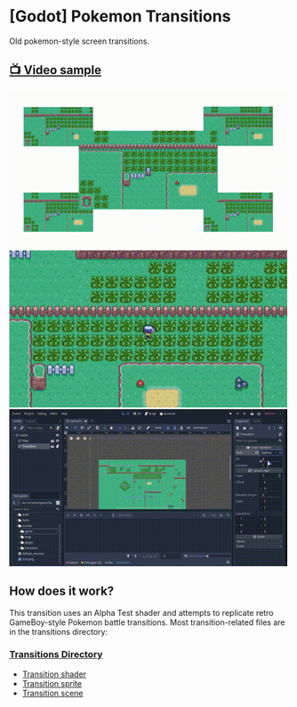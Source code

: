 # [Godot] Pokemon Transitions
Old pokemon-style screen transitions.

## [:tv: Video sample](http://www.youtube.com/watch?v=7MrJkCDC1pU)
[![Preview image failed to load!](img/preview1.gif)](http://www.youtube.com/watch?v=7MrJkCDC1pU)
[![Preview image failed to load!](img/preview2.gif)](http://www.youtube.com/watch?v=7MrJkCDC1pU)
[![Preview image failed to load!](img/preview3.gif)](http://www.youtube.com/watch?v=7MrJkCDC1pU)

## How does it work?
This transition uses an Alpha Test shader and attempts to replicate retro GameBoy-style Pokemon battle transitions.
Most transition-related files are in the transitions directory:

### [Transitions Directory](godot-pokemon-transitions/scenes/transition)
 - [Transition shader](godot-pokemon-transitions/scenes/transition/Transition.shader)
 - [Transition sprite](godot-pokemon-transitions/scenes/transition/TexRect.gd)
 - [Transition scene](godot-pokemon-transitions/scenes/transition/Transition.gd)
